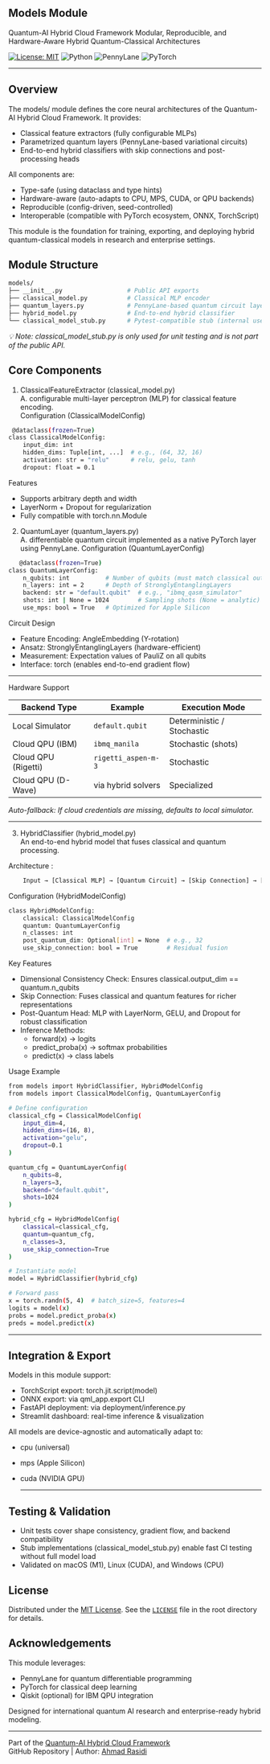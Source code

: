 ## Models Module  
Quantum-AI Hybrid Cloud Framework
Modular, Reproducible, and Hardware-Aware Hybrid Quantum-Classical Architectures  


[![License: MIT](https://img.shields.io/badge/License-MIT-green.svg)](./LICENSE)
![Python](https://img.shields.io/badge/Python-3.11%2B-blue.svg)
![PennyLane](https://img.shields.io/badge/PennyLane-Quantum-orange.svg)
![PyTorch](https://img.shields.io/badge/PyTorch-Deep%20Learning-red.svg)


---

## Overview  
The models/ module defines the core neural architectures of the Quantum-AI Hybrid Cloud Framework. It provides:  

- Classical feature extractors (fully configurable MLPs)  
- Parametrized quantum layers (PennyLane-based variational circuits)  
- End-to-end hybrid classifiers with skip connections and post-processing heads  


All components are:  

- Type-safe (using dataclass and type hints)  
- Hardware-aware (auto-adapts to CPU, MPS, CUDA, or QPU backends)  
- Reproducible (config-driven, seed-controlled)  
- Interoperable (compatible with PyTorch ecosystem, ONNX, TorchScript)

This module is the foundation for training, exporting, and deploying hybrid quantum-classical models in research and enterprise settings.  
## Module Structure  
```bash
models/
├── __init__.py                  # Public API exports
├── classical_model.py           # Classical MLP encoder
├── quantum_layers.py            # PennyLane-based quantum circuit layer
├── hybrid_model.py              # End-to-end hybrid classifier
└── classical_model_stub.py      # Pytest-compatible stub (internal use)
```
*💡 Note: classical_model_stub.py is only used for unit testing and is not part of the public API.*

## Core Components 
1. ClassicalFeatureExtractor (classical_model.py)  
   A. configurable multi-layer perceptron (MLP) for classical feature encoding.  
       Configuration (ClassicalModelConfig)
   
```bash
 @dataclass(frozen=True)
class ClassicalModelConfig:
    input_dim: int
    hidden_dims: Tuple[int, ...]  # e.g., (64, 32, 16)
    activation: str = "relu"      # relu, gelu, tanh
    dropout: float = 0.1
```

Features

- Supports arbitrary depth and width
- LayerNorm + Dropout for regularization
- Fully compatible with torch.nn.Module

2. QuantumLayer (quantum_layers.py)  
   A. differentiable quantum circuit implemented as a native PyTorch layer using PennyLane.
   Configuration (QuantumLayerConfig)
```bash
   @dataclass(frozen=True)
class QuantumLayerConfig:
    n_qubits: int          # Number of qubits (must match classical output)
    n_layers: int = 2      # Depth of StronglyEntanglingLayers
    backend: str = "default.qubit"  # e.g., "ibmq_qasm_simulator"
    shots: int | None = 1024        # Sampling shots (None = analytic)
    use_mps: bool = True   # Optimized for Apple Silicon 
   ```
Circuit Design  

- Feature Encoding: AngleEmbedding (Y-rotation)  
- Ansatz: StronglyEntanglingLayers (hardware-efficient)  
- Measurement: Expectation values of PauliZ on all qubits  
- Interface: torch (enables end-to-end gradient flow)

---

  Hardware Support
  

| Backend Type | Example | Execution Mode |
|---------------|----------|----------------|
| Local Simulator | `default.qubit` | Deterministic / Stochastic |
| Cloud QPU (IBM) | `ibmq_manila` | Stochastic (shots) |
| Cloud QPU (Rigetti) | `rigetti_aspen-m-3` | Stochastic |
| Cloud QPU (D-Wave) | via hybrid solvers | Specialized |  

*Auto-fallback: If cloud credentials are missing, defaults to local simulator.*

---   
3. HybridClassifier (hybrid_model.py)  
   An end-to-end hybrid model that fuses classical and quantum processing.
   
Architecture  :  
```bash  
    Input → [Classical MLP] → [Quantum Circuit] → [Skip Connection] → [Post-Quantum Head] → Logits
```   
   Configuration (HybridModelConfig)  
```bash   @dataclass(frozen=True)
class HybridModelConfig:
    classical: ClassicalModelConfig
    quantum: QuantumLayerConfig
    n_classes: int
    post_quantum_dim: Optional[int] = None  # e.g., 32
    use_skip_connection: bool = True        # Residual fusion
```
Key Features  

- Dimensional Consistency Check: Ensures classical.output_dim == quantum.n_qubits  
- Skip Connection: Fuses classical and quantum features for richer representations  
- Post-Quantum Head: MLP with LayerNorm, GELU, and Dropout for robust classification  
- Inference Methods:
     - forward(x) → logits  
     - predict_proba(x) → softmax probabilities  
     - predict(x) → class labels
 
Usage Example  
```bash
from models import HybridClassifier, HybridModelConfig
from models import ClassicalModelConfig, QuantumLayerConfig

# Define configuration
classical_cfg = ClassicalModelConfig(
    input_dim=4,
    hidden_dims=(16, 8),
    activation="gelu",
    dropout=0.1
)

quantum_cfg = QuantumLayerConfig(
    n_qubits=8,
    n_layers=3,
    backend="default.qubit",
    shots=1024
)

hybrid_cfg = HybridModelConfig(
    classical=classical_cfg,
    quantum=quantum_cfg,
    n_classes=3,
    use_skip_connection=True
)

# Instantiate model
model = HybridClassifier(hybrid_cfg)

# Forward pass
x = torch.randn(5, 4)  # batch_size=5, features=4
logits = model(x)
probs = model.predict_proba(x)
preds = model.predict(x)
```
---

## Integration & Export  

Models in this module support:  

- TorchScript export: torch.jit.script(model)  
- ONNX export: via qml_app.export CLI  
- FastAPI deployment: via deployment/inference.py  
- Streamlit dashboard: real-time inference & visualization

 All models are device-agnostic and automatically adapt to:  

- cpu (universal)  
- mps (Apple Silicon)  
- cuda (NVIDIA GPU)

  ---

 ## Testing & Validation  

 - Unit tests cover shape consistency, gradient flow, and backend compatibility
 - Stub implementations (classical_model_stub.py) enable fast CI testing without full model load
 - Validated on macOS (M1), Linux (CUDA), and Windows (CPU)

## License  
Distributed under the [MIT License](./LICENSE). See the [`LICENSE`](./LICENSE) file in the root directory for details.   

## Acknowledgements  

This module leverages:  

- PennyLane for quantum differentiable programming  
- PyTorch for classical deep learning  
- Qiskit (optional) for IBM QPU integration

Designed for international quantum AI research and enterprise-ready hybrid modeling.  

---

Part of the [Quantum-AI Hybrid Cloud Framework](https://github.com/rasidi3112/Quantum-AI-Hybrid-Cloud-Framework)  
GitHub Repository | Author: [Ahmad Rasidi](https://github.com/rasidi3112)





  





  
   

   
   
   





     




